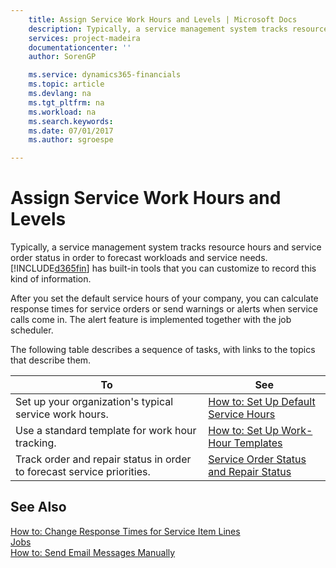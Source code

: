 ```yaml
---
    title: Assign Service Work Hours and Levels | Microsoft Docs
    description: Typically, a service management system tracks resource hours and service order status in order to forecast workloads and service needs. [!INCLUDE[d365fin](includes/d365fin_md.md)] has built-in tools that you can customize to record this kind of information.
    services: project-madeira
    documentationcenter: ''
    author: SorenGP

    ms.service: dynamics365-financials
    ms.topic: article
    ms.devlang: na
    ms.tgt_pltfrm: na
    ms.workload: na
    ms.search.keywords:
    ms.date: 07/01/2017
    ms.author: sgroespe

---
```

# Assign Service Work Hours and Levels
Typically, a service management system tracks resource hours and service order status in order to forecast workloads and service needs. [!INCLUDE[d365fin](includes/d365fin_md.md)] has built-in tools that you can customize to record this kind of information.  
  
 After you set the default service hours of your company, you can calculate response times for service orders or send warnings or alerts when service calls come in. The alert feature is implemented together with the job scheduler.  
  
 The following table describes a sequence of tasks, with links to the topics that describe them.   
  
|**To**|**See**|  
|------------|-------------|  
|Set up your organization's typical service work hours.|[How to: Set Up Default Service Hours](../how-to-set-up-default-service-hours.md)|  
|Use a standard template for work hour tracking.|[How to: Set Up Work-Hour Templates](../how-to-set-up-work-hour-templates.md)|  
|Track order and repair status in order to forecast service priorities.|[Service Order Status and Repair Status](../service-order-status-and-repair-status.md)|  
  
## See Also  
 [How to: Change Response Times for Service Item Lines](../how-to-change-response-times-for-service-item-lines.md)   
 [Jobs](../jobs.md)   
 [How to: Send Email Messages Manually](../how-to-send-email-messages-manually.md)